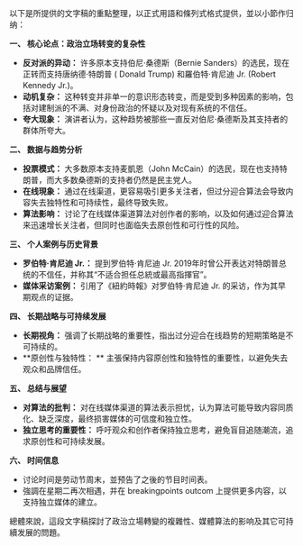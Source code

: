 以下是所提供的文字稿的重點整理，以正式用語和條列式格式提供，並以小節作归纳：

**一、 核心论点：政治立场转变的复杂性**

*   **反对派的异动：** 许多原本支持伯尼·桑德斯（Bernie Sanders）的选民，现在正转而支持唐纳德·特朗普 ( Donald Trump) 和羅伯特·肯尼迪 Jr. (Robert Kennedy Jr.)。
*   **动机复杂：** 这种转变并非单一的意识形态转变，而是受到多种因素的影响，包括对建制派的不满、对身份政治的怀疑以及对现有系统的不信任。
*   **夸大现象：** 演讲者认为，这种趋势被那些一直反对伯尼·桑德斯及其支持者的群体所夸大。

**二、 数据与趋势分析**

*   **投票模式：** 大多数原本支持麦凱恩（John McCain）的选民，现在也支持特朗普，而大多数桑德斯的支持者仍然是民主党人。
*   **在线現象：** 通过在线渠道，更容易吸引更多关注者，但过分迎合算法会导致内容失去独特性和可持续性，最终导致失败。
*   **算法影响：** 讨论了在线媒体渠道算法对创作者的影响，以及如何通过迎合算法来迅速增长关注者，但同时也面临失去原创性和可行性的风险。

**三、 个人案例与历史背景**

*   **罗伯特·肯尼迪 Jr.：** 提到罗伯特·肯尼迪 Jr. 2019年时曾公开表达对特朗普总统的不信任，并称其“不适合担任总統或最高指揮官”。
*   **媒体采访案例：** 引用了《紐約時報》对罗伯特·肯尼迪 Jr. 的采访，作为其早期观点的证据。

**四、 长期战略与可持续发展**

*   **长期视角：** 强调了长期战略的重要性，指出过分迎合在线趋势的短期策略是不可持续的。
*   **原创性与独特性： ** 主張保持内容原创性和独特性的重要性，以避免失去观众和品牌信任。

**五、 总结与展望**

*   **对算法的批判：** 对在线媒体渠道的算法表示担忧，认为算法可能导致内容同质化、缺乏深度，最终损害媒体的可信度和独立性。
*   **独立思考的重要性：** 呼吁观众和创作者保持独立思考，避免盲目追随潮流，追求原创性和可持续发展。

**六、 时间信息**

*  讨论时间是劳动节周末，並预告了之後的节目时间表。
*  強調在星期二再次相遇，并在 breakingpoints outcom 上提供更多内容，以支持独立媒体的建立。

總體來說，這段文字稿探討了政治立場轉變的複雜性、媒體算法的影响及其它可持續发展的問題。